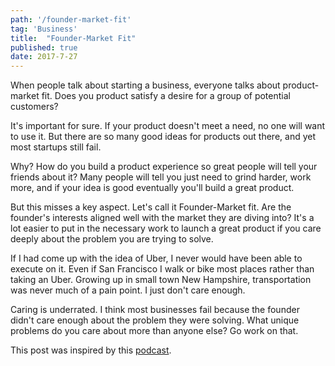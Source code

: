 ```yaml
---
path: '/founder-market-fit'
tag: 'Business'
title:  "Founder-Market Fit"
published: true
date: 2017-7-27
---
```

When people talk about starting a business, everyone talks about product-market fit.  Does you product satisfy a desire for a group of potential customers?

It's important for sure. If your product doesn't meet a need, no one will want to use it. But there are so many good ideas for products out there, and yet most startups still fail.

Why? How do you build a product experience so great people will tell your friends about it? Many people will tell you just need to grind harder, work more, and if your idea is good eventually you'll build a great product.

But this misses a key aspect.  Let's call it Founder-Market fit. Are the founder's interests aligned well with the market they are diving into?  It's a lot easier to put in the necessary work to launch a great product if you care deeply about the problem you are trying to solve.

If I had come up with the idea of Uber, I never would have been able to execute on it.  Even if San Francisco I walk or bike most places rather than taking an Uber.  Growing up in small town New Hampshire, transportation was never much of a pain point.  I just don't care enough.

Caring is underrated.  I think most businesses fail because the founder didn't care enough about the problem they were solving.  What unique problems do you care about more than anyone else? Go work on that.

This post was inspired by this [podcast](https://softwareengineeringdaily.com/2017/07/26/startup-roundtable-with-joseph-jacks-and-gregory-koberger/).
